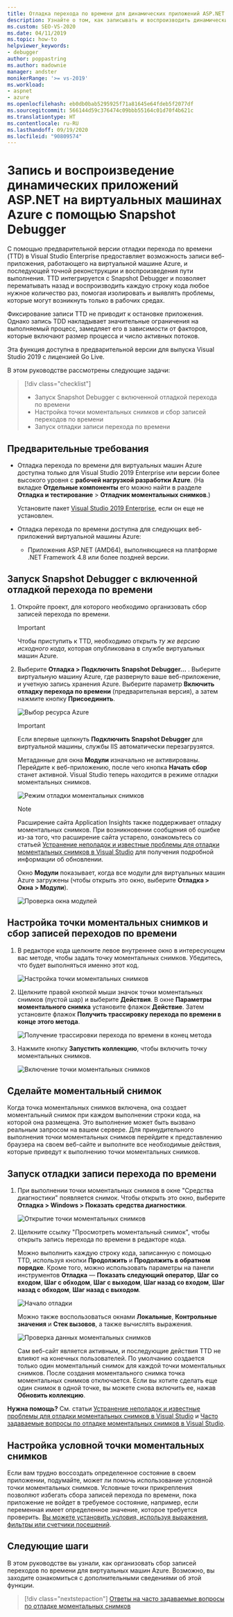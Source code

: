 ```yaml
---
title: Отладка перехода по времени для динамических приложений ASP.NET в виртуальных машинах Azure
description: Узнайте о том, как записывать и воспроизводить динамические приложения ASP.NET на виртуальных машинах Azure с помощью Snapshot Debugger.
ms.custom: SEO-VS-2020
ms.date: 04/11/2019
ms.topic: how-to
helpviewer_keywords:
- debugger
author: poppastring
ms.author: madownie
manager: andster
monikerRange: '>= vs-2019'
ms.workload:
- aspnet
- azure
ms.openlocfilehash: eb0db0bab5295925f71a81645e64fdeb5f2077df
ms.sourcegitcommit: 566144d59c376474c09bbb55164c01d70f4b621c
ms.translationtype: HT
ms.contentlocale: ru-RU
ms.lasthandoff: 09/19/2020
ms.locfileid: "90809574"
---
```

# <a name="record-and-replay-live-aspnet-apps-on-azure-virtual-machines-using-the-snapshot-debugger"></a>Запись и воспроизведение динамических приложений ASP.NET на виртуальных машинах Azure с помощью Snapshot Debugger

С помощью предварительной версии отладки перехода по времени (TTD) в Visual Studio Enterprise предоставляет возможность записи веб-приложения, работающего на виртуальной машине Azure, и последующей точной реконструкции и воспроизведения пути выполнения. TTD интегрируется с Snapshot Debugger и позволяет перематывать назад и воспроизводить каждую строку кода любое нужное количество раз, помогая изолировать и выявлять проблемы, которые могут возникнуть только в рабочих средах.

Фиксирование записи TTD не приводит к остановке приложения. Однако запись TDD накладывает значительные ограничения на выполняемый процесс, замедляет его в зависимости от факторов, которые включают размер процесса и число активных потоков.

Эта функция доступна в предварительной версии для выпуска Visual Studio 2019 с лицензией Go Live.

В этом руководстве рассмотрены следующие задачи:

> [!div class="checklist"]
> * Запуск Snapshot Debugger с включенной отладкой перехода по времени
> * Настройка точки моментальных снимков и сбор записей переходов по времени
> * Запуск отладки записи перехода по времени

## <a name="prerequisites"></a>Предварительные требования

* Отладка перехода по времени для виртуальных машин Azure доступна только для Visual Studio 2019 Enterprise или версии более высокого уровня с **рабочей нагрузкой разработки Azure**. (На вкладке **Отдельные компоненты** его можно найти в разделе **Отладка и тестирование** > **Отладчик моментальных снимков**.)

    Установите пакет [Visual Studio 2019 Enterprise](https://visualstudio.microsoft.com/vs/), если он еще не установлен.

* Отладка перехода по времени доступна для следующих веб-приложений виртуальной машины Azure:
  * Приложения ASP.NET (AMD64), выполняющиеся на платформе .NET Framework 4.8 или более поздней версии.

## <a name="start-the-snapshot-debugger-with-time-travel-debugging-enabled"></a>Запуск Snapshot Debugger с включенной отладкой перехода по времени

1. Откройте проект, для которого необходимо организовать сбор записей перехода по времени.

    > [!IMPORTANT]
    > Чтобы приступить к TTD, необходимо открыть *ту же версию исходного кода*, которая опубликована в службе виртуальных машин Azure.

1. Выберите **Отладка > Подключить Snapshot Debugger...** . Выберите виртуальную машину Azure, где развернуто ваше веб-приложение, и учетную запись хранения Azure. Выберите параметр **Включить отладку перехода по времени** (предварительная версия), а затем нажмите кнопку **Присоединить**.

      ![Выбор ресурса Azure](../debugger/media/time-travel-debugging-select-azure-resource-vm.png)

    > [!IMPORTANT]
    > Если впервые щелкнуть **Подключить Snapshot Debugger** для виртуальной машины, службы IIS автоматически перезагрузятся.

    Метаданные для окна **Модули** изначально не активированы. Перейдите к веб-приложению, после чего кнопка **Начать сбор** станет активной. Visual Studio теперь находится в режиме отладки моментальных снимков.

   ![Режим отладки моментальных снимков](../debugger/media/snapshot-message.png)

    > [!NOTE]
    > Расширение сайта Application Insights также поддерживает отладку моментальных снимков. При возникновении сообщения об ошибке из-за того, что расширение сайта устарело, ознакомьтесь со статьей [Устранение неполадок и известные проблемы для отладки моментальных снимков в Visual Studio](../debugger/debug-live-azure-apps-troubleshooting.md) для получения подробной информации об обновлении.

   Окно **Модули** показывает, когда все модули для виртуальных машин Azure загружены (чтобы открыть это окно, выберите **Отладка > Окна > Модули**).

   ![Проверка окна модулей](../debugger/media/snapshot-modules.png)

## <a name="set-a-snappoint-and-collect-a-time-travel-recording"></a>Настройка точки моментальных снимков и сбор записей переходов по времени

1. В редакторе кода щелкните левое внутреннее окно в интересующем вас методе, чтобы задать точку моментальных снимков. Убедитесь, что будет выполняться именно этот код.

   ![Настройка точки моментальных снимков](../debugger/media/time-travel-debugging-set-snappoint-settings.png)

1. Щелкните правой кнопкой мыши значок точки моментальных снимков (пустой шар) и выберите **Действия**. В окне **Параметры моментального снимка** установите флажок **Действие**. Затем установите флажок **Получить трассировку перехода по времени в конце этого метода**.

   ![Получение трассировки перехода по времени в конец метода](../debugger/media/time-travel-debugging-set-snappoint-action.png)

1. Нажмите кнопку **Запустить коллекцию**, чтобы включить точку моментальных снимков.

   ![Включение точки моментальных снимков](../debugger/media/snapshot-start-collection.png)

## <a name="take-a-snapshot"></a>Сделайте моментальный снимок

Когда точка моментальных снимков включена, она создает моментальный снимок при каждом выполнении строки кода, на которой она размещена. Это выполнение может быть вызвано реальным запросом на вашем сервере. Для принудительного выполнения точки моментальных снимков перейдите к представлению браузера на своем веб-сайте и выполните все необходимые действия, которые приведут к выполнению точки моментальных снимков.

## <a name="start-debugging-a-time-travel-recording"></a>Запуск отладки записи перехода по времени

1. При выполнении точки моментальных снимков в окне "Средства диагностики" появляется снимок. Чтобы открыть это окно, выберите **Отладка > Windows > Показать средства диагностики**.

   ![Открытие точки моментальных снимков](../debugger/media/snapshot-diagsession-window.png)

1. Щелкните ссылку "Просмотреть моментальный снимок", чтобы открыть запись перехода по времени в редакторе кода.
  
   Можно выполнить каждую строку кода, записанную с помощью TTD, используя кнопки **Продолжить** и **Продолжить в обратном порядке**. Кроме того, можно использовать параметры на панели инструментов **Отладка** — **Показать следующий оператор**, **Шаг со входом**, **Шаг с обходом**, **Шаг с выходом**, **Шаг назад со входом**, **Шаг назад с обходом**, **Шаг назад с выходом**.

   ![Начало отладки](../debugger/media/time-travel-debugging-step-commands.png)

   Можно также воспользоваться окнами **Локальные**, **Контрольные значения** и **Стек вызовов**, а также вычислять выражения.

   ![Проверка данных моментальных снимков](../debugger/media/time-travel-debugging-start-debugging.png)

    Сам веб-сайт является активным, и последующие действия TTD не влияют на конечных пользователей. По умолчанию создается только один моментальный снимок для каждой точки моментальных снимков. После создания моментального снимка точка моментальных снимков отключается. Если вы хотите сделать еще один снимок в одной точке, вы можете снова включить ее, нажав **Обновить коллекцию**.

**Нужна помощь?** См. статьи [Устранение неполадок и известные проблемы для отладки моментальных снимков в Visual Studio](../debugger/debug-live-azure-apps-troubleshooting.md) и [Часто задаваемые вопросы по отладке моментальных снимков в Visual Studio](../debugger/debug-live-azure-apps-faq.md).

## <a name="set-a-conditional-snappoint"></a>Настройка условной точки моментальных снимков

Если вам трудно воссоздать определенное состояние в своем приложении, подумайте, может ли помочь использование условной точки моментальных снимков. Условные точки прикрепления позволяют избегать сбора записей перехода по времени, пока приложение не войдет в требуемое состояние, например, если переменная имеет определенное значение, которое требуется проверить. [Вы можете установить условия, используя выражения, фильтры или счетчики посещений](../debugger/debug-live-azure-apps-troubleshooting.md).

## <a name="next-steps"></a>Следующие шаги

В этом руководстве вы узнали, как организовать сбор записей переходов по времени для виртуальных машин Azure. Возможно, вы заходите ознакомиться с дополнительными сведениями об этой функции.

> [!div class="nextstepaction"]
> [Ответы на часто задаваемые вопросы по отладке моментальных снимков](../debugger/debug-live-azure-apps-faq.md)